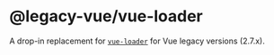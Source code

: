 # @legacy-vue/vue-loader

A drop-in replacement for [`vue-loader`](https://github.com/vuejs/vue-loader) for Vue legacy versions (2.7.x).

